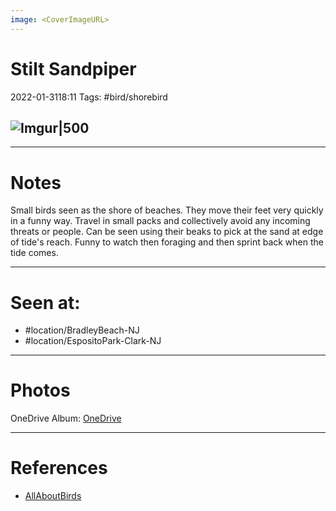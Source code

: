 ```yaml
---
image: <CoverImageURL>
---
```


# Stilt Sandpiper
2022-01-3118:11
Tags: #bird/shorebird


## ![Imgur|500](https://i.imgur.com/18jDxcb.png)

---------------------------------------------------------------
# **Notes**
Small birds seen as the shore of beaches. They move their feet very quickly in a funny way. Travel in small packs and collectively avoid any incoming threats or people. Can be seen using their beaks to pick at the sand at edge of tide's reach. Funny to watch then foraging and then sprint back when the tide comes. 

---------------------------------------------------------------
# Seen at:
-   #location/BradleyBeach-NJ
-   #location/EspositoPark-Clark-NJ

---------------------------------------------------------------
# **Photos**
OneDrive Album: [OneDrive](https://1drv.ms/u/s!AvaIuMdCo_w-xnN3GlnuTp4jin_E?e=cpXh6u)

---------------------------------------------------------------
# References
- [AllAboutBirds](https://www.allaboutbirds.org/guide/Stilt_Sandpiper/id)